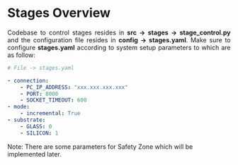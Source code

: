 # Stages Overview

<p align="justify">
Codebase to control stages resides in <b>src -> stages -> stage_control.py</b> and the configuration file resides in
<b>config -> stages.yaml</b>. Make sure to configure <b>stages.yaml</b> according to system setup parameters to which 
are as follow: </p>

```yaml
# File -> stages.yaml

- connection:
    - PC_IP_ADDRESS: "xxx.xxx.xxx.xxx"
    - PORT: 8000
    - SOCKET_TIMEOUT: 600
- mode:
    - incremental: True
- substrate:
    - GLASS: 0
    - SILICON: 1
```

Note: There are some parameters for Safety Zone which will be implemented later.